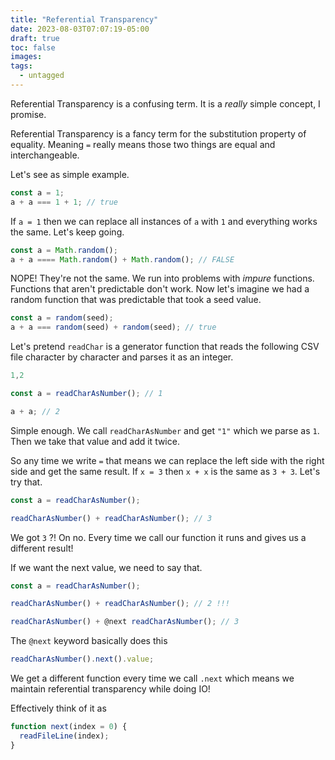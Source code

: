 ```yaml
---
title: "Referential Transparency"
date: 2023-08-03T07:07:19-05:00
draft: true
toc: false
images:
tags:
  - untagged
---
```


Referential Transparency is a confusing term. It is a _really_ simple concept, I promise.

Referential Transparency is a fancy term for the substitution property of equality. Meaning `=` really means those two things are equal and interchangeable.

Let's see as simple example.

```javascript
const a = 1;
a + a === 1 + 1; // true
```

If `a = 1` then we can replace all instances of `a` with `1` and everything works the same. Let's keep going.

```javascript
const a = Math.random();
a + a ==== Math.random() + Math.random(); // FALSE
```

NOPE! They're not the same. We run into problems with _impure_ functions. Functions that aren't predictable don't work. Now let's imagine we had a random function that was predictable that took a seed value.

```javascript
const a = random(seed);
a + a === random(seed) + random(seed); // true
```

Let's pretend `readChar` is a generator function that reads the following CSV file character by character and parses it as an integer.

```c
1,2
```

```javascript
const a = readCharAsNumber(); // 1

a + a; // 2
```

Simple enough. We call `readCharAsNumber` and get `"1"` which we parse as `1`. Then we take that value and add it twice.

So any time we write `=` that means we can replace the left side with the right side and get the same result. If `x = 3` then `x + x` is the same as `3 + 3`. Let's try that.

```javascript
const a = readCharAsNumber();

readCharAsNumber() + readCharAsNumber(); // 3
```

We got `3` ?! On no. Every time we call our function it runs and gives us a different result!

If we want the next value, we need to say that.

```javascript
const a = readCharAsNumber();

readCharAsNumber() + readCharAsNumber(); // 2 !!!

readCharAsNumber() + @next readCharAsNumber(); // 3
```

The `@next` keyword basically does this

```javascript
readCharAsNumber().next().value;
```

We get a different function every time we call `.next` which means we maintain referential transparency while doing IO!

Effectively think of it as

```javascript
function next(index = 0) {
  readFileLine(index);
}
```
